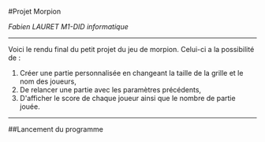 #Projet Morpion

*Fabien LAURET M1-DID informatique*

***

Voici le rendu final du petit projet du jeu de morpion. Celui-ci a la possibilité de :

1. Créer une partie personnalisée en changeant la taille de la grille et le nom des joueurs,
2. De relancer une partie avec les paramètres précédents,
3. D'afficher le score de chaque joueur ainsi que le nombre de partie jouée.

***

##Lancement du programme

```shell

```
